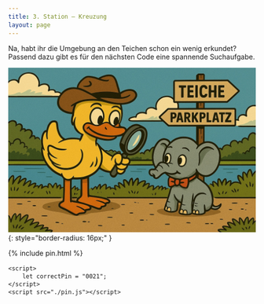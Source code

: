 ```yaml
---
title: 3. Station – Kreuzung
layout: page
---
```


Na, habt ihr die Umgebung an den Teichen schon ein wenig erkundet?
Passend dazu gibt es für den nächsten Code eine spannende Suchaufgabe.

![Ente sucht Elefanten](images/duck_kreuzung.jpeg){: style="border-radius: 16px;" }

{% include pin.html %}

<html>
    <div id="coordinates" class="text-center" style="display:none">
        <h3>
            <a href="{% include turm_map_link.html %}">Nächste Station</a>
        </h3>
        {% include turm_map.html %}
    </div>

    <script>
        let correctPin = "0021";
    </script>
    <script src="./pin.js"></script>

</html>
